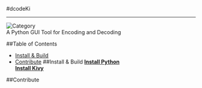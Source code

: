 #dcodeKi
________
![Category](https://en.wikipedia.org/wiki/Cryptography)<br>
A Python GUI Tool for Encoding and Decoding 

##Table of Contents
- [Install & Build](#install-build)
- [Contribute](#contribute)
##Install & Build
[**Install Python**](https://www.python.org/downloads/)<br>
[**Install Kivy**](https://kivy.org/doc/stable/gettingstarted/installation.html)<br>



##Contribute
